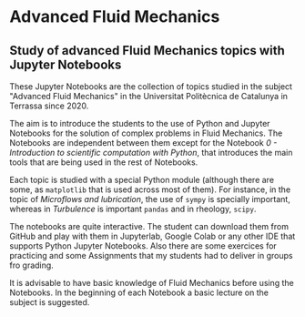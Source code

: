 # Advanced Fluid Mechanics
## Study of advanced Fluid Mechanics topics with Jupyter Notebooks 

These Jupyter Notebooks are the collection of topics studied in the subject "Advanced Fluid Mechanics" in the Universitat Politècnica de Catalunya in Terrassa since 2020.

The aim is to introduce the students to the use of Python and Jupyter Notebooks for the solution of complex problems in Fluid Mechanics. The Notebooks are independent between them 
except for the Notebook _0 - Introduction to scientific computation with Python_, that introduces the main tools that are being used in the rest of Notebooks.

Each topic is studied with a special Python module (although there are some, as `matplotlib` that is used across most of them). For instance, in the topic of _Microflows 
and lubrication_, the use of `sympy` is specially important, whereas in _Turbulence_ is important `pandas` and in rheology, `scipy`.

The notebooks are quite interactive. The student can download them from GitHub and play with them in Jupyterlab, Google Colab or any other IDE that supports Python Jupyter Notebooks. Also there are some exercices for practicing and some Assignments that my students had to deliver in groups fro grading. 

It is advisable to have basic knowledge of Fluid Mechanics before using the Notebooks. In the beginning of each Notebook a basic lecture on the subject is suggested.

